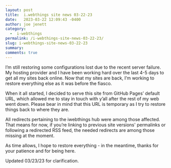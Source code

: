 ```yaml
---
layout: post
title:  i.webthings site news 03-22-23
date:   2023-03-22 12:09:43 -0400
author: joe jenett
category:
  -  i-webthings
permalink: /i-webthings-site-news-03-22-23/
slug: i-webthings-site-news-03-22-23
summary: 
comments: true
---
```

<p>I’m still restoring some configurations lost due to the recent server failure. My hosting provider and I have been working hard over the last 4-5 days to get all my sites back online. Now that my sites are back, I’m working to restore everything else as it was before the fiasco.</p>
<p>When it all started, I decided to serve this site from GitHub Pages’ default URL, which allowed me to stay in touch with y’all after the rest of my web went down. Please bear in mind that this URL is temporary as I try to restore things back to where they are.</p>
<p>All redirects pertaining to the iwebthings hub were among those affected. That means for now, if you’re linking to previous site versions' permalinks or following a redirected RSS feed, the needed redirects are among those missing at the moment.</p>
<p>As time allows, I hope to restore everything - in the meantime, thanks for your patience and for being here.</p>
<p>Updated 03/23/23 for clarification.</p>




<a href="https://brid.gy/publish/mastodon"></a>